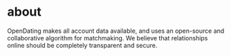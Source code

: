 # about

OpenDating makes all account data available, and uses an open-source and collaborative algorithm for matchmaking. We believe that relationships online should be completely transparent and secure.
